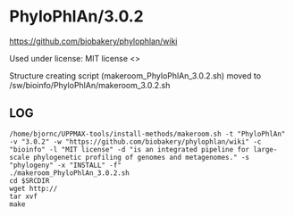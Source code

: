 PhyloPhlAn/3.0.2
========================

<https://github.com/biobakery/phylophlan/wiki>

Used under license:
MIT license
<>

Structure creating script (makeroom_PhyloPhlAn_3.0.2.sh) moved to /sw/bioinfo/PhyloPhlAn/makeroom_3.0.2.sh

LOG
---

    /home/bjornc/UPPMAX-tools/install-methods/makeroom.sh -t "PhyloPhlAn" -v "3.0.2" -w "https://github.com/biobakery/phylophlan/wiki" -c "bioinfo" -l "MIT license" -d "is an integrated pipeline for large-scale phylogenetic profiling of genomes and metagenomes." -s "phylogeny" -x "INSTALL" -f"
    ./makeroom_PhyloPhlAn_3.0.2.sh
    cd $SRCDIR
    wget http://
    tar xvf 
    make

